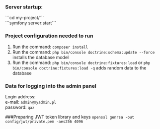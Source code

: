 <h3>Server startup:</h3>
```cd my-project/``` <br>
```symfony server:start```

### Project configuration needed to run

1. Run the command: ```composer install```
2. Run the command: ```php bin/console doctrine:schema:update --force``` installs the database model
3. Run the command: ```php bin/console doctrine:fixtures:load``` or ```php bin/console doctrine:fixtures:load -q``` adds random data to the database

### Data for logging into the admin panel

Login address: <br> 
e-mail: ```admin@myadmin.pl```  <br>
password: ```qaz```  <br>


###Preparing JWT token library and keys
```openssl genrsa -out config/jwt/private.pem -aes256 4096```